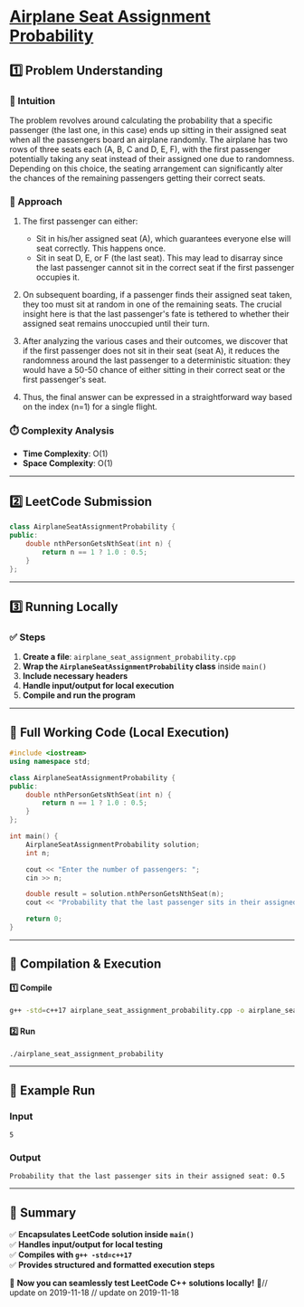 # **[Airplane Seat Assignment Probability](https://leetcode.com/problems/airplane-seat-assignment-probability/description/)**  

## **1️⃣ Problem Understanding**  
### **📌 Intuition**  
The problem revolves around calculating the probability that a specific passenger (the last one, in this case) ends up sitting in their assigned seat when all the passengers board an airplane randomly. The airplane has two rows of three seats each (A, B, C and D, E, F), with the first passenger potentially taking any seat instead of their assigned one due to randomness. Depending on this choice, the seating arrangement can significantly alter the chances of the remaining passengers getting their correct seats.

### **🚀 Approach**  
1. The first passenger can either:
   - Sit in his/her assigned seat (A), which guarantees everyone else will seat correctly. This happens once.
   - Sit in seat D, E, or F (the last seat). This may lead to disarray since the last passenger cannot sit in the correct seat if the first passenger occupies it.
   
2. On subsequent boarding, if a passenger finds their assigned seat taken, they too must sit at random in one of the remaining seats. The crucial insight here is that the last passenger's fate is tethered to whether their assigned seat remains unoccupied until their turn.
   
3. After analyzing the various cases and their outcomes, we discover that if the first passenger does not sit in their seat (seat A), it reduces the randomness around the last passenger to a deterministic situation: they would have a 50-50 chance of either sitting in their correct seat or the first passenger's seat.

4. Thus, the final answer can be expressed in a straightforward way based on the index (n=1) for a single flight.

### **⏱️ Complexity Analysis**  
- **Time Complexity**: O(1)  
- **Space Complexity**: O(1)  

---  

## **2️⃣ LeetCode Submission**  
```cpp
class AirplaneSeatAssignmentProbability {
public:
    double nthPersonGetsNthSeat(int n) {
        return n == 1 ? 1.0 : 0.5;
    }
};
```  

---  

## **3️⃣ Running Locally**  
### **✅ Steps**  
1. **Create a file**: `airplane_seat_assignment_probability.cpp`  
2. **Wrap the `AirplaneSeatAssignmentProbability` class** inside `main()`  
3. **Include necessary headers**  
4. **Handle input/output for local execution**  
5. **Compile and run the program**  

---  

## **📝 Full Working Code (Local Execution)**  
```cpp
#include <iostream>
using namespace std;

class AirplaneSeatAssignmentProbability {
public:
    double nthPersonGetsNthSeat(int n) {
        return n == 1 ? 1.0 : 0.5;
    }
};

int main() {
    AirplaneSeatAssignmentProbability solution;
    int n;

    cout << "Enter the number of passengers: ";
    cin >> n;

    double result = solution.nthPersonGetsNthSeat(n);
    cout << "Probability that the last passenger sits in their assigned seat: " << result << endl;

    return 0;
}  
```  

---  

## **🔧 Compilation & Execution**  
#### **1️⃣ Compile**  
```bash
g++ -std=c++17 airplane_seat_assignment_probability.cpp -o airplane_seat_assignment_probability
```  

#### **2️⃣ Run**  
```bash
./airplane_seat_assignment_probability
```  

---  

## **🎯 Example Run**  
### **Input**  
```
5
```  
### **Output**  
```
Probability that the last passenger sits in their assigned seat: 0.5
```  

---  

## **📌 Summary**  
✅ **Encapsulates LeetCode solution inside `main()`**  
✅ **Handles input/output for local testing**  
✅ **Compiles with `g++ -std=c++17`**  
✅ **Provides structured and formatted execution steps**  

🚀 **Now you can seamlessly test LeetCode C++ solutions locally!** 🚀// update on 2019-11-18
// update on 2019-11-18
